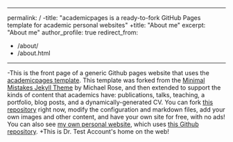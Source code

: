  ---
 permalink: /
-title: "academicpages is a ready-to-fork GitHub Pages template for academic personal websites"
+title: "About me"
 excerpt: "About me"
 author_profile: true
 redirect_from: 
   - /about/
   - /about.html
 ---
 
-This is the front page of a generic Github pages website that uses the [academicpages template](https://github.com/academicpages/academicpages.github.io). This template was forked from the [Minimal Mistakes Jekyll Theme](https://mmistakes.github.io/minimal-mistakes/) by Michael Rose, and then extended to support the kinds of content that academics have: publications, talks, teaching, a portfolio, blog posts, and a dynamically-generated CV. You can fork [this repository](https://github.com/academicpages/academicpages.github.io) right now, modify the configuration and markdown files, add your own images and other content, and have your own site for free, with no ads! You can also see [my own personal website](http://stuartgeiger.com), which uses [this Github repository](https://github.com/staeiou/staeiou.github.io).
+This is Dr. Test Account's home on the web!
